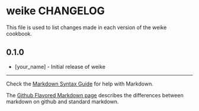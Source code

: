 # weike CHANGELOG

This file is used to list changes made in each version of the weike cookbook.

## 0.1.0
- [your_name] - Initial release of weike

- - -
Check the [Markdown Syntax Guide](http://daringfireball.net/projects/markdown/syntax) for help with Markdown.

The [Github Flavored Markdown page](http://github.github.com/github-flavored-markdown/) describes the differences between markdown on github and standard markdown.
